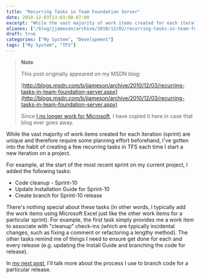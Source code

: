 ```yaml
---
title: "Recurring Tasks in Team Foundation Server"
date: 2010-12-03T13:03:00-07:00
excerpt: "While the vast majority of work items created for each iteration (sprint) are unique and therefore require some planning effort beforehand, I've gotten into the habit of creating a few recurring tasks in TFS each time I start a new iteration on a project..."
aliases: ["/blog/jjameson/archive/2010/12/02/recurring-tasks-in-team-foundation-server.aspx", "/blog/jjameson/archive/2010/12/03/recurring-tasks-in-team-foundation-server.aspx"]
draft: true
categories: ["My System", "Development"]
tags: ["My System", "TFS"]
---
```


> **Note**
>
> This post originally appeared on my MSDN blog:
>
> [http://blogs.msdn.com/b/jjameson/archive/2010/12/03/recurring-tasks-in-team-foundation-server.aspx](http://blogs.msdn.com/b/jjameson/archive/2010/12/03/recurring-tasks-in-team-foundation-server.aspx)
>
> Since
> [I no longer work for Microsoft](/blog/jjameson/2011/09/02/last-day-with-microsoft),
> I have copied it here in case that blog ever goes away.

While the vast majority of work items created for each iteration (sprint) are
unique and therefore require some planning effort beforehand, I've gotten into
the habit of creating a few recurring tasks in TFS each time I start a new
iteration on a project.

For example, at the start of the most recent sprint on my current project, I
added the following tasks:

- Code cleanup - Sprint-10
- Update Installation Guide for Sprint-10
- Create branch for Sprint-10 release

There's nothing special about these tasks (in other words, I typically add the
work items using Microsoft Excel just like the other work items for a particular
sprint). For example, the first task simply provides me a work item to associate
with "cleanup" check-ins (which are typically incidental changes, such as fixing
a comment or refactoring a lengthy method). The other tasks remind me of things
I need to ensure get done for each and every release (e.g. updating the Install
Guide and branching the code for release).

In
[my next post](/blog/jjameson/2010/12/03/branching-for-a-release-in-team-foundation-server),
I'll talk more about the process I use to branch code for a particular release.
